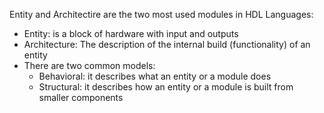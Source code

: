 Entity and Architectire are the two most used modules in HDL Languages:
- Entity: is a block of hardware with input and outputs
- Architecture: The description of the internal build (functionality) of an entity
- There are two common models:
	- Behavioral: it describes what an entity or a module does
	- Structural: it describes how an entity or a module is built from smaller components
